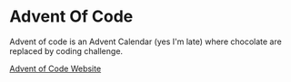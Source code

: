 # Advent Of Code

Advent of code is an Advent Calendar (yes I'm late) where chocolate are replaced by coding challenge.

[Advent of Code Website](https://adventofcode.com)